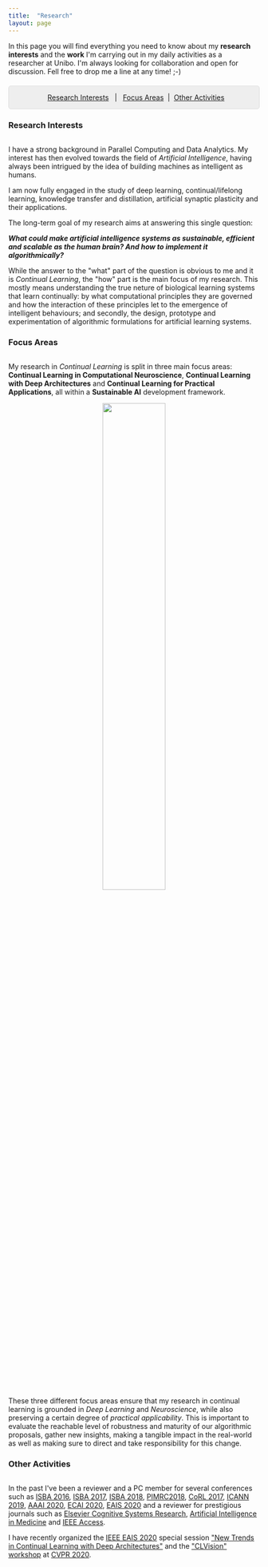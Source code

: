 ```yaml
---
title:  "Research"
layout: page
---
```


In this page you will find everything you need to know about my **research interests** and the **work** I'm carrying out in my daily activities as a researcher at Unibo. I'm always looking for collaboration and open for discussion. Fell free to drop me a line at any time! ;-)

<p style="background: rgba(0,0,0,0.06) none repeat scroll 0% 0%; border: 1px solid rgb(222, 222, 222); padding: 1em; border-radius: 5px; text-align: center; margin-top:20px">
&nbsp; <a href="#interests">Research Interests</a> &nbsp; | &nbsp; <a href="#lines">Focus Areas</a> &nbsp;| &nbsp;<a href="#activities">Other Activities</a><br>
</p>

<a href="#interests"></a>
<h3 id="interests" style="margin-bottom: 30px;">Research Interests</h3>

I have a strong background in Parallel Computing and Data Analytics. My interest has then evolved towards the field of *Artificial Intelligence*, having always been intrigued by the idea of building machines as intelligent as humans. 

I am now fully engaged in the study of deep learning, continual/lifelong learning, knowledge transfer and distillation, artificial synaptic plasticity and their applications.

The long-term goal of my research aims at answering this single question:

***What could make artificial intelligence systems as sustainable, efficient and scalable as the human brain? And how to implement it algorithmically?***

While the answer to the "what" part of the question is obvious to me and it is *Continual Learning*, the "how" part is the main focus of my research. This mostly means understanding the true neture of biological learning systems that learn continually: by what computational principles they are governed and how the interaction of these principles let to the emergence of intelligent behaviours; and secondly, the design, prototype and experimentation of algorithmic formulations for artificial learning systems.


<a href="#lines"></a>
<h3 id="lines" style="margin-bottom: 30px;">Focus Areas</h3>

My research in *Continual Learning* is split in three main focus areas: **Continual Learning in Computational Neuroscience**, **Continual Learning with Deep Architectures** and **Continual Learning for Practical Applications**, all within a **Sustainable AI** development framework. 

<div style="text-align:center; margin-bottom:40px; margin-top:0px"><img src ='/{{ site.baseurl }}images/my_research.png' width="50%" /></div>

These three different focus areas ensure that my research in continual learning is grounded in *Deep Learning* and *Neuroscience*, while also preserving a certain degree of *practical applicability*. This is important to evaluate the reachable level of robustness and maturity of our algorithmic  proposals, gather new insights, making a tangible impact in the real-world as well as making sure to direct and take responsibility for this change.

<a href="#activities"></a>
<h3 id="activities" style="margin-bottom: 30px;">Other Activities</h3>

In the past I've been a reviewer and a PC member for several conferences such as [ISBA 2016](), [ISBA 2017](), [ISBA 2018](), [PIMRC2018](), [CoRL 2017](), [ICANN 2019](), [AAAI 2020](), [ECAI 2020](), [EAIS 2020]() and a reviewer for prestigious journals such as [Elsevier Cognitive Systems Research](), [Artificial Intelligence in Medicine]() and [IEEE Access]().

I have recently organized the [IEEE EAIS 2020]() special session ["New Trends in Continual Learning with Deep Architectures"](https://sites.google.com/view/eais2020/conference/special-sessions/new-trends-in-continual-learning-with-deep-architectures?authuser=0) and the ["CLVision" workshop](https://sites.google.com/view/clvision2020/challenge) at [CVPR 2020]().
